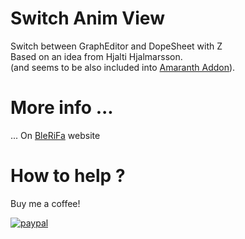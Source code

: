# Switch Anim View

Switch between GraphEditor and DopeSheet with Z  
Based on an idea from Hjalti Hjalmarsson.  
(and seems to be also included into [Amaranth Addon](http://pablovazquez.org/amaranth/)).

# More info ...
... On [BleRiFa](http://blerifa.com/tools/SwitchAnimView/) website

# How to help ?
Buy me a coffee!  

[![paypal](https://www.paypalobjects.com/en_US/i/btn/btn_donateCC_LG.gif)](https://www.paypal.com/cgi-bin/webscr?cmd=_s-xclick&hosted_button_id=VTKPLVRP3VV7J)
